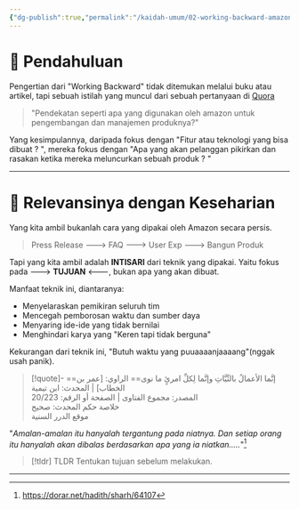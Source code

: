 ```yaml
---
{"dg-publish":true,"permalink":"/kaidah-umum/02-working-backward-amazon-technique/","noteIcon":"","created":"2025-10-30T19:40:40.718+07:00","updated":"2025-10-31T09:52:42.285+07:00"}
---
```


# 🔰 Pendahuluan
Pengertian dari "Working Backward" tidak ditemukan melalui buku atau artikel, tapi sebuah istilah yang muncul dari sebuah pertanyaan di [Quora](https://www.quora.com/What-is-Amazons-approach-to-product-development-and-product-management)  
>"Pendekatan seperti apa yang digunakan oleh amazon untuk pengembangan dan manajemen produknya?"

Yang kesimpulannya, daripada fokus dengan "Fitur atau teknologi yang bisa dibuat ? ", mereka fokus dengan "Apa yang akan pelanggan pikirkan dan rasakan ketika mereka meluncurkan sebuah produk ? "

---
# 🏡 Relevansinya dengan Keseharian

Yang kita ambil bukanlah cara yang dipakai oleh Amazon secara persis.
> Press Release ---> FAQ ---> User Exp ---> Bangun Produk

Tapi yang kita ambil adalah **INTISARI** dari teknik yang dipakai. Yaitu fokus pada 
---> **TUJUAN** <---, bukan apa yang akan dibuat.

Manfaat teknik ini, diantaranya:
- Menyelaraskan pemikiran seluruh tim
- Mencegah pemborosan waktu dan sumber daya
- Menyaring ide-ide yang tidak bernilai
- Menghindari karya yang "Keren tapi tidak berguna" 

Kekurangan dari teknik ini, "Butuh waktu yang puuaaaanjaaaang"(nggak usah panik).

>[!quote]- ==إنَّما الأعمالُ بالنِّيَّاتِ وإنَّما لِكلِّ امرئٍ ما نوى==
><ref>الراوي: [عمر بن الخطاب] | المحدث: ابن تيمية<br>المصدر: مجموع الفتاوى | الصفحة أو الرقم: 20/223<br>خلاصة حكم المحدث: صحيح<br>موقع الدرر السنية</ref> 

"*Amalan-amalan itu hanyalah tergantung pada niatnya. Dan setiap orang itu hanyalah akan dibalas berdasarkan apa yang ia niatkan.....*"[^1]

>[!tldr] TLDR
>Tentukan tujuan sebelum melakukan.

---

[^1]: https://dorar.net/hadith/sharh/64107
